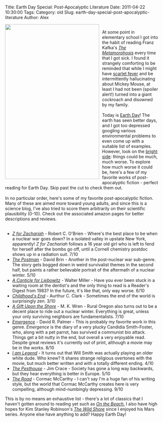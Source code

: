 Title: Earth Day Special: Post-Apocalyptic Literature
Date: 2011-04-22 10:30:00
Tags: 
Category: old
Slug: earth-day-special-post-apocalyptic-literature
Author: Alex

<a onblur="try {parent.deselectBloggerImageGracefully();} catch(e) {}" href="http://upload.wikimedia.org/wikipedia/en/2/23/Emergence_cover_first_edition.jpg"><img style="float:left; margin:0 10px 10px 0;cursor:pointer; cursor:hand;width: 309px; height: 507px;" src="http://upload.wikimedia.org/wikipedia/en/2/23/Emergence_cover_first_edition.jpg" alt="" border="0" /></a><br />At some point in elementary school I got into the habit of reading Franz Kafka's <a href="http://en.wikipedia.org/wiki/The_Metamorphosis"><span style="font-style: italic;">The Metamorphosis</span></a> every time that I got sick.  I found it strangely comforting to be reminded that while I might have <a href="http://en.wikipedia.org/wiki/Scarlet_fever">scarlet fever</a> and be intermittently hallucinating about Mickey Mouse, at least I had not been (spoiler alert!) turned into a giant cockroach and disowned by my family.<br /><br />Today is <a href="http://www.google.com/webhp?hl=en#q=Earth+Day&amp;bav=on.2,or.r_gc.r_pw.&amp;fp=38378e84586d88e6">Earth Day</a>!  The earth has seen better days, and I got too depressed googling various environmental problems to even come up with a suitable list of examples.  However, look on the <a href="http://www.youtube.com/watch?v=WlBiLNN1NhQ">bright side</a>: things could be much, much worse.  To explore how much worse it could be, here's a few of my favorite works of post-apocalyptic fiction - perfect reading for Earth Day.  Skip past the cut to check them out.<br /><a name='more'></a><br />In no particular order, here's some of my favorite post-apocalyptic fiction.  Many of these are aimed more toward young adults, and since this is a science blog, I've also tried to score them arbitrarily on their scientific plausibility (0-10).  Check out the associated amazon pages for better descriptions and reviews.<br /><br /><ul><li><a href="http://www.amazon.com/Z-Zachariah-Robert-C-OBrien/dp/0020446500"><span style="font-style: italic;">Z for Zachariah</span></a> - Robert C. O'Brien - Where's the best place to be when a nuclear war goes down?  In a isolated valley in upstate New York, apparently!  <span style="font-style: italic;">Z for Zachariah</span> follows a 16 year old girl who is left to fend for herself after the bombs go off, until a Cornell chemistry postdoc shows up in a radiation suit.  7/10</li><li><a style="font-style: italic;" href="http://www.amazon.com/Postman-Bantam-Classics-David-Brin/dp/0553278746/ref=pd_sim_b_3">The Postman</a> - David Brin - Another in the post-nuclear war sub-genre.  The story gets bogged down in weird survivalist themes in the second half, but paints a rather believable portrait of the aftermath of a nuclear winter.  5/10</li><li><a style="font-style: italic;" href="http://www.amazon.com/Canticle-Leibowitz-Walter-Miller-Jr/dp/0060892994/ref=pd_sim_b_5">A Canticle for Liebowitz</a> - Walter Miller - Have you ever been stuck in a waiting room at the dentist's and the only thing to read is a Reader's Digest from 1983?  In the future, it's like that, only way worse.  6/10</li><li><a style="font-style: italic;" href="http://www.amazon.com/Childhoods-End-Del-Rey-Impact/dp/0345444051/ref=pd_sim_b_5">Childhood's End</a> - Aurthur C. Clark - Sometimes the end of the world is surprisingly zen.  3/10</li><li><a style="font-style: italic;" href="http://www.amazon.com/Gift-Upon-Shore-M-Wren/dp/0595143415/ref=sr_1_1?ie=UTF8&amp;s=books&amp;qid=1303485614&amp;sr=1-1">A Gift Upon the Shore</a> - M. K. Wren - Rural Oregon also turns out to be a decent place to ride out a nuclear winter.  Everything is great, unless your only surviving neighbors are fundamentalists.  7/10</li><li><a style="font-style: italic;" href="http://www.amazon.com/Emergence-David-R-Palmer/dp/B002U4W1QA/ref=sr_1_8?s=books&amp;ie=UTF8&amp;qid=1303485800&amp;sr=1-8">Emergence</a> - David R. Palmer - This is probably my favorite work in this genre.  <span style="font-style: italic;">Emergence</span> is the diary of a very plucky Candidia Smith-Foster, who, along with a pet parrot, has survived a communist bio attack.  Things get a bit nutty in the end, but overall a very enjoyable read.  Despite great reviews it's currently out of print, although a movie may be in the works.  8/10</li><li><a style="font-style: italic;" href="http://listverse.com/2009/02/12/10-great-post-apocalyptic-science-fiction-novels/">I am Legend</a><span style="font-style: italic;"> <span style="font-style: italic;">- </span></span>It turns out that Will Smith was actually playing an older white dude.  Who knew?  It shares strange religious overtones with the movie, but much better written and with a totally different ending.  4/10</li><li><a style="font-style: italic;" href="http://www.amazon.com/Pesthouse-Vintage-Jim-Crace/dp/0307278956/ref=sr_1_1?s=books&amp;ie=UTF8&amp;qid=1303487441&amp;sr=1-1">The Pesthouse</a> - Jim Crace - Society has gone a long way backwards, but they hear everything is better in Europe.  5/10</li><li><a style="font-style: italic;" href="http://www.amazon.com/Road-Movie-Tie--Vintage-International/dp/0307476316/ref=sr_1_1?s=books&amp;ie=UTF8&amp;qid=1303487550&amp;sr=1-1">The Road</a> - Cormac McCarthy - I can't say I'm a huge fan of his writing style, but the world that Cormac McCarthy creates here is very compelling, although mind-numbingly depressing.  9/10<br /></li></ul>This is by no means an exhaustive list - there's a lot of classics that I haven't gotten around to reading yet such as <a href="http://www.amazon.com/Beach-Vintage-International-Nevil-Shute/dp/0307473996/ref=sr_1_1?s=books&amp;ie=UTF8&amp;qid=1303487212&amp;sr=1-1"><span style="font-style: italic;">On the Beach.</span></a> I also have high hopes for Kim Stanley Robinson's <a href="http://www.amazon.com/gp/product/0312890362?ie=UTF8&amp;tag=jamifrat-20&amp;linkCode=as2&amp;camp=1789&amp;creative=390957&amp;creativeASIN=0312890362"><span style="font-style: italic;">The Wild Shore</span></a> since I enjoyed his Mars series.  Anyone else have anything to add?  Happy Earth Day!
